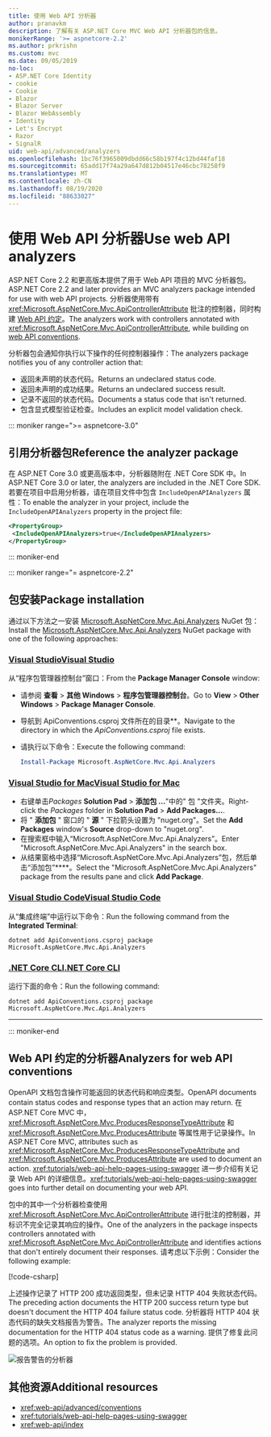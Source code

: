 ```yaml
---
title: 使用 Web API 分析器
author: pranavkm
description: 了解有关 ASP.NET Core MVC Web API 分析器包的信息。
monikerRange: '>= aspnetcore-2.2'
ms.author: prkrishn
ms.custom: mvc
ms.date: 09/05/2019
no-loc:
- ASP.NET Core Identity
- cookie
- Cookie
- Blazor
- Blazor Server
- Blazor WebAssembly
- Identity
- Let's Encrypt
- Razor
- SignalR
uid: web-api/advanced/analyzers
ms.openlocfilehash: 1bc76f3965009dbdd66c58b197f4c12bd44faf18
ms.sourcegitcommit: 65add17f74a29a647d812b04517e46cbc78258f9
ms.translationtype: MT
ms.contentlocale: zh-CN
ms.lasthandoff: 08/19/2020
ms.locfileid: "88633027"
---
```

# <a name="use-web-api-analyzers"></a><span data-ttu-id="4f687-103">使用 Web API 分析器</span><span class="sxs-lookup"><span data-stu-id="4f687-103">Use web API analyzers</span></span>

<span data-ttu-id="4f687-104">ASP.NET Core 2.2 和更高版本提供了用于 Web API 项目的 MVC 分析器包。</span><span class="sxs-lookup"><span data-stu-id="4f687-104">ASP.NET Core 2.2 and later provides an MVC analyzers package intended for use with web API projects.</span></span> <span data-ttu-id="4f687-105">分析器使用带有 <xref:Microsoft.AspNetCore.Mvc.ApiControllerAttribute> 批注的控制器，同时构建 [Web API 约定](xref:web-api/advanced/conventions)。</span><span class="sxs-lookup"><span data-stu-id="4f687-105">The analyzers work with controllers annotated with <xref:Microsoft.AspNetCore.Mvc.ApiControllerAttribute>, while building on [web API conventions](xref:web-api/advanced/conventions).</span></span>

<span data-ttu-id="4f687-106">分析器包会通知你执行以下操作的任何控制器操作：</span><span class="sxs-lookup"><span data-stu-id="4f687-106">The analyzers package notifies you of any controller action that:</span></span>

* <span data-ttu-id="4f687-107">返回未声明的状态代码。</span><span class="sxs-lookup"><span data-stu-id="4f687-107">Returns an undeclared status code.</span></span>
* <span data-ttu-id="4f687-108">返回未声明的成功结果。</span><span class="sxs-lookup"><span data-stu-id="4f687-108">Returns an undeclared success result.</span></span>
* <span data-ttu-id="4f687-109">记录不返回的状态代码。</span><span class="sxs-lookup"><span data-stu-id="4f687-109">Documents a status code that isn't returned.</span></span>
* <span data-ttu-id="4f687-110">包含显式模型验证检查。</span><span class="sxs-lookup"><span data-stu-id="4f687-110">Includes an explicit model validation check.</span></span>

::: moniker range=">= aspnetcore-3.0"

## <a name="reference-the-analyzer-package"></a><span data-ttu-id="4f687-111">引用分析器包</span><span class="sxs-lookup"><span data-stu-id="4f687-111">Reference the analyzer package</span></span>

<span data-ttu-id="4f687-112">在 ASP.NET Core 3.0 或更高版本中，分析器随附在 .NET Core SDK 中。</span><span class="sxs-lookup"><span data-stu-id="4f687-112">In ASP.NET Core 3.0 or later, the analyzers are included in the .NET Core SDK.</span></span> <span data-ttu-id="4f687-113">若要在项目中启用分析器，请在项目文件中包含 `IncludeOpenAPIAnalyzers` 属性：</span><span class="sxs-lookup"><span data-stu-id="4f687-113">To enable the analyzer in your project, include the `IncludeOpenAPIAnalyzers` property in the project file:</span></span>

```xml
<PropertyGroup>
 <IncludeOpenAPIAnalyzers>true</IncludeOpenAPIAnalyzers>
</PropertyGroup>
```

::: moniker-end

::: moniker range="= aspnetcore-2.2"

## <a name="package-installation"></a><span data-ttu-id="4f687-114">包安装</span><span class="sxs-lookup"><span data-stu-id="4f687-114">Package installation</span></span>

<span data-ttu-id="4f687-115">通过以下方法之一安装 [Microsoft.AspNetCore.Mvc.Api.Analyzers](https://www.nuget.org/packages/Microsoft.AspNetCore.Mvc.Api.Analyzers) NuGet 包：</span><span class="sxs-lookup"><span data-stu-id="4f687-115">Install the [Microsoft.AspNetCore.Mvc.Api.Analyzers](https://www.nuget.org/packages/Microsoft.AspNetCore.Mvc.Api.Analyzers) NuGet package with one of the following approaches:</span></span>

### <a name="visual-studio"></a>[<span data-ttu-id="4f687-116">Visual Studio</span><span class="sxs-lookup"><span data-stu-id="4f687-116">Visual Studio</span></span>](#tab/visual-studio)

<span data-ttu-id="4f687-117">从“程序包管理器控制台”窗口：</span><span class="sxs-lookup"><span data-stu-id="4f687-117">From the **Package Manager Console** window:</span></span>
  * <span data-ttu-id="4f687-118">请参阅 **查看** > **其他 Windows** > **程序包管理器控制台**。</span><span class="sxs-lookup"><span data-stu-id="4f687-118">Go to **View** > **Other Windows** > **Package Manager Console**.</span></span>
  * <span data-ttu-id="4f687-119">导航到 ApiConventions.csproj 文件所在的目录\*\*。</span><span class="sxs-lookup"><span data-stu-id="4f687-119">Navigate to the directory in which the *ApiConventions.csproj* file exists.</span></span>
  * <span data-ttu-id="4f687-120">请执行以下命令：</span><span class="sxs-lookup"><span data-stu-id="4f687-120">Execute the following command:</span></span>

    ```powershell
    Install-Package Microsoft.AspNetCore.Mvc.Api.Analyzers
    ```

### <a name="visual-studio-for-mac"></a>[<span data-ttu-id="4f687-121">Visual Studio for Mac</span><span class="sxs-lookup"><span data-stu-id="4f687-121">Visual Studio for Mac</span></span>](#tab/visual-studio-mac)

* <span data-ttu-id="4f687-122">右键单击*Packages* **Solution Pad** > **添加包 ...**"中的" 包 "文件夹。</span><span class="sxs-lookup"><span data-stu-id="4f687-122">Right-click the *Packages* folder in **Solution Pad** > **Add Packages...**.</span></span>
* <span data-ttu-id="4f687-123">将 " **添加包** " 窗口的 " **源** " 下拉箭头设置为 "nuget.org"。</span><span class="sxs-lookup"><span data-stu-id="4f687-123">Set the **Add Packages** window's **Source** drop-down to "nuget.org".</span></span>
* <span data-ttu-id="4f687-124">在搜索框中输入“Microsoft.AspNetCore.Mvc.Api.Analyzers”。</span><span class="sxs-lookup"><span data-stu-id="4f687-124">Enter "Microsoft.AspNetCore.Mvc.Api.Analyzers" in the search box.</span></span>
* <span data-ttu-id="4f687-125">从结果窗格中选择“Microsoft.AspNetCore.Mvc.Api.Analyzers”包，然后单击“添加包”\*\*\*\*。</span><span class="sxs-lookup"><span data-stu-id="4f687-125">Select the "Microsoft.AspNetCore.Mvc.Api.Analyzers" package from the results pane and click **Add Package**.</span></span>

### <a name="visual-studio-code"></a>[<span data-ttu-id="4f687-126">Visual Studio Code</span><span class="sxs-lookup"><span data-stu-id="4f687-126">Visual Studio Code</span></span>](#tab/visual-studio-code)

<span data-ttu-id="4f687-127">从“集成终端”中运行以下命令：</span><span class="sxs-lookup"><span data-stu-id="4f687-127">Run the following command from the **Integrated Terminal**:</span></span>

```dotnetcli
dotnet add ApiConventions.csproj package Microsoft.AspNetCore.Mvc.Api.Analyzers
```

### <a name="net-core-cli"></a>[<span data-ttu-id="4f687-128">.NET Core CLI</span><span class="sxs-lookup"><span data-stu-id="4f687-128">.NET Core CLI</span></span>](#tab/netcore-cli)

<span data-ttu-id="4f687-129">运行下面的命令：</span><span class="sxs-lookup"><span data-stu-id="4f687-129">Run the following command:</span></span>

```dotnetcli
dotnet add ApiConventions.csproj package Microsoft.AspNetCore.Mvc.Api.Analyzers
```

---

::: moniker-end

## <a name="analyzers-for-web-api-conventions"></a><span data-ttu-id="4f687-130">Web API 约定的分析器</span><span class="sxs-lookup"><span data-stu-id="4f687-130">Analyzers for web API conventions</span></span>

<span data-ttu-id="4f687-131">OpenAPI 文档包含操作可能返回的状态代码和响应类型。</span><span class="sxs-lookup"><span data-stu-id="4f687-131">OpenAPI documents contain status codes and response types that an action may return.</span></span> <span data-ttu-id="4f687-132">在 ASP.NET Core MVC 中，<xref:Microsoft.AspNetCore.Mvc.ProducesResponseTypeAttribute> 和 <xref:Microsoft.AspNetCore.Mvc.ProducesAttribute> 等属性用于记录操作。</span><span class="sxs-lookup"><span data-stu-id="4f687-132">In ASP.NET Core MVC, attributes such as <xref:Microsoft.AspNetCore.Mvc.ProducesResponseTypeAttribute> and <xref:Microsoft.AspNetCore.Mvc.ProducesAttribute> are used to document an action.</span></span> <span data-ttu-id="4f687-133"><xref:tutorials/web-api-help-pages-using-swagger> 进一步介绍有关记录 Web API 的详细信息。</span><span class="sxs-lookup"><span data-stu-id="4f687-133"><xref:tutorials/web-api-help-pages-using-swagger> goes into further detail on documenting your web API.</span></span>

<span data-ttu-id="4f687-134">包中的其中一个分析器检查使用 <xref:Microsoft.AspNetCore.Mvc.ApiControllerAttribute> 进行批注的控制器，并标识不完全记录其响应的操作。</span><span class="sxs-lookup"><span data-stu-id="4f687-134">One of the analyzers in the package inspects controllers annotated with <xref:Microsoft.AspNetCore.Mvc.ApiControllerAttribute> and identifies actions that don't entirely document their responses.</span></span> <span data-ttu-id="4f687-135">请考虑以下示例：</span><span class="sxs-lookup"><span data-stu-id="4f687-135">Consider the following example:</span></span>

[!code-csharp[](conventions/sample/Controllers/ContactsController.cs?name=missing404docs&highlight=10)]

<span data-ttu-id="4f687-136">上述操作记录了 HTTP 200 成功返回类型，但未记录 HTTP 404 失败状态代码。</span><span class="sxs-lookup"><span data-stu-id="4f687-136">The preceding action documents the HTTP 200 success return type but doesn't document the HTTP 404 failure status code.</span></span> <span data-ttu-id="4f687-137">分析器将 HTTP 404 状态代码的缺失文档报告为警告。</span><span class="sxs-lookup"><span data-stu-id="4f687-137">The analyzer reports the missing documentation for the HTTP 404 status code as a warning.</span></span> <span data-ttu-id="4f687-138">提供了修复此问题的选项。</span><span class="sxs-lookup"><span data-stu-id="4f687-138">An option to fix the problem is provided.</span></span>

![报告警告的分析器](conventions/_static/Analyzer.gif)

## <a name="additional-resources"></a><span data-ttu-id="4f687-140">其他资源</span><span class="sxs-lookup"><span data-stu-id="4f687-140">Additional resources</span></span>

* <xref:web-api/advanced/conventions>
* <xref:tutorials/web-api-help-pages-using-swagger>
* <xref:web-api/index>

